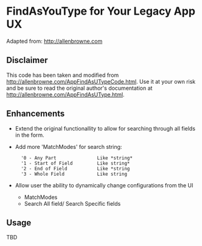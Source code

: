 
# FindAsYouType for Your Legacy App UX

Adapted from: http://allenbrowne.com


Disclaimer
---
This code has been taken and modified from http://allenbrowne.com/AppFindAsUTypeCode.html.
Use it at your own risk and be sure to read the original author's documentation at http://allenbrowne.com/AppFindAsUType.html. 


Enhancements
---
* Extend the original functionallity to allow for searching through all fields in the form.

* Add more 'MatchModes' for search string:

		'0 - Any Part				Like *string*
		'1 - Start of Field			Like string*	
		'2 - End of Field 			Like *string
		'3 - Whole Field			Like string


* Allow user the ability to dynamically change configurations from the UI
	- MatchModes
	- Search All field/ Search Specific fields

Usage
---
TBD
